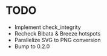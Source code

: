 # TODO
- Implement check_integrity
- Recheck Bibata & Breeze hotspots
- Parallelize SVG to PNG conversion
- Bump to 0.2.0
